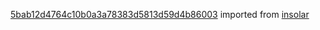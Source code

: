 [5bab12d4764c10b0a3a78383d5813d59d4b86003](https://github.com/insolar/insolar/commit/5bab12d4764c10b0a3a78383d5813d59d4b86003) imported from [insolar](https://github.com/insolar/insolar)
